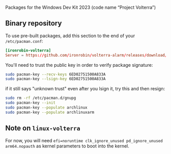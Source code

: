 Packages for the Windows Dev Kit 2023 (code name “Project Volterra”)

## Binary repository
To use pre-built packages, add this section to the end of your `/etc/pacman.conf`:

```conf
[ironrobin-volterra]
Server = https://github.com/ironrobin/volterra-alarm/releases/download/packages
```

You'll need to trust the public key in order to verify package signature:

```bash
sudo pacman-key --recv-keys 6ED02751500A833A
sudo pacman-key --lsign-key 6ED02751500A833A
```

if it still says "unknown trust" even after you lsign it, try this and then resign:
```bash
sudo rm -rf /etc/pacman.d/gnupg
sudo pacman-key --init
sudo pacman-key --populate archlinux
sudo pacman-key --populate archlinuxarm
```

## Note on `linux-volterra`
For now, you will need `efi=noruntime clk_ignore_unused pd_ignore_unused arm64.nopauth` as kernel parameters to boot into the kernel.
